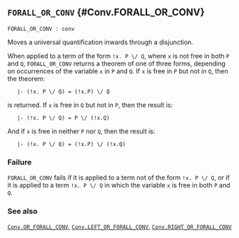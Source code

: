 ## `FORALL_OR_CONV` {#Conv.FORALL_OR_CONV}


```
FORALL_OR_CONV : conv
```



Moves a universal quantification inwards through a disjunction.


When applied to a term of the form `!x. P \/ Q`, where `x` is not free in both
`P` and `Q`, `FORALL_OR_CONV` returns a theorem of one of three forms,
depending on occurrences of the variable `x` in `P` and `Q`.  If `x` is free
in `P` but not in `Q`, then the theorem:
    
       |- (!x. P \/ Q) = (!x.P) \/ Q
    
is returned.  If `x` is free in `Q` but not in `P`, then the
result is:
    
       |- (!x. P \/ Q) = P \/ (!x.Q)
    
And if `x` is free in neither `P` nor `Q`, then the result is:
    
       |- (!x. P \/ Q) = (!x.P) \/ (!x.Q)
    



### Failure

`FORALL_OR_CONV` fails if it is applied to a term not of the form
`!x. P \/ Q`, or if it is applied to a term `!x. P \/ Q` in which the
variable `x` is free in both `P` and `Q`.

### See also

[`Conv.OR_FORALL_CONV`](#Conv.OR_FORALL_CONV), [`Conv.LEFT_OR_FORALL_CONV`](#Conv.LEFT_OR_FORALL_CONV), [`Conv.RIGHT_OR_FORALL_CONV`](#Conv.RIGHT_OR_FORALL_CONV)

